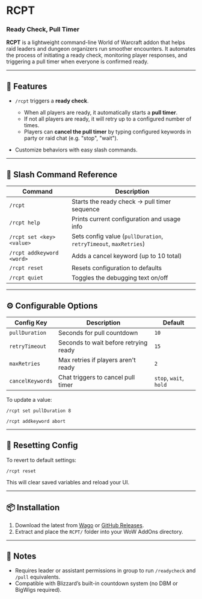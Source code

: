 # RCPT
### Ready Check, Pull Timer

**RCPT** is a lightweight command-line World of Warcraft addon that helps raid leaders and dungeon organizers run smoother encounters. It automates the process of initiating a ready check, monitoring player responses, and triggering a pull timer when everyone is confirmed ready.

---

## 🔧 Features

- `/rcpt` triggers a **ready check**.
  - When all players are ready, it automatically starts a **pull timer**.
  - If not all players are ready, it will retry up to a configured number of times.
  - Players can **cancel the pull timer** by typing configured keywords in party or raid chat (e.g. "stop", "wait").

- Customize behaviors with easy slash commands.

---

## 💬 Slash Command Reference

| Command                         | Description |
|----------------------------------|-------------|
| `/rcpt`                          | Starts the ready check → pull timer sequence |
| `/rcpt help`                     | Prints current configuration and usage info |
| `/rcpt set <key> <value>`       | Sets config value (`pullDuration`, `retryTimeout`, `maxRetries`) |
| `/rcpt addkeyword <word>`       | Adds a cancel keyword (up to 10 total) |
| `/rcpt reset`                   | Resets configuration to defaults |
| `/rcpt quiet`                   | Toggles the debugging text on/off |

---

## ⚙️ Configurable Options

| Config Key     | Description                             | Default |
|----------------|-----------------------------------------|---------|
| `pullDuration` | Seconds for pull countdown              | `10`    |
| `retryTimeout` | Seconds to wait before retrying ready   | `15`    |
| `maxRetries`   | Max retries if players aren't ready     | `2`     |
| `cancelKeywords` | Chat triggers to cancel pull timer    | `stop`, `wait`, `hold` |

To update a value:

`/rcpt set pullDuration 8`

`/rcpt addkeyword abort`

---

## 🔄 Resetting Config

To revert to default settings:

`/rcpt reset`

This will clear saved variables and reload your UI.

---

## 📦 Installation

1. Download the latest from [Wago](https://addons.wago.io/developers/projects/rcpt-addon) or [GitHub Releases](https://github.com/spencerneutron/RCPT-Addon/releases).
2. Extract and place the `RCPT/` folder into your WoW AddOns directory.

---

## 🧪 Notes

- Requires leader or assistant permissions in group to run `/readycheck` and `/pull` equivalents.
- Compatible with Blizzard’s built-in countdown system (no DBM or BigWigs required).
